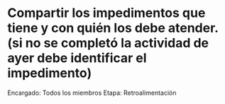 # Compartir los impedimentos que tiene  y con quién los debe atender. (si no se completó la actividad de ayer debe identificar el impedimento)

Encargado: Todos los miembros
Etapa: Retroalimentación